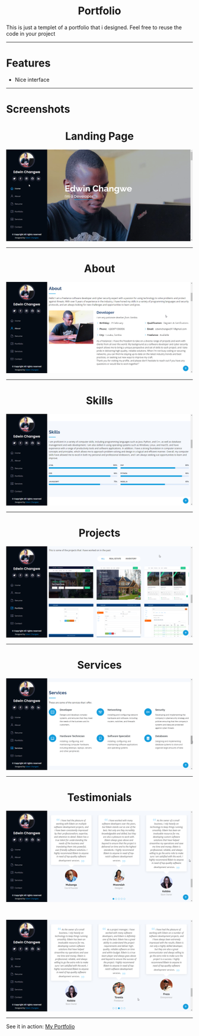 
<h1 align="center">Portfolio</h1>
<p>This is just a templet of a portfolio that i designed. Feel free to reuse the code in your project</p>

---------
# Features
- Nice interface

---------
# Screenshots

<h1 align="center">Landing Page</h1>

![](screenshots/me.png)

---------

<h1 align="center">About</h1>

![](screenshots/about.png)

---------

<h1 align="center">Skills</h1>

![](screenshots/skills.png)

---------

<h1 align="center">Projects</h1>

![](screenshots/projects.png)

---------

<h1 align="center">Services</h1>

![](screenshots/services.png)

---------

<h1 align="center">Testimonials</h1>

![](screenshots/testimonial-1.png)

<br>

![](screenshots/testimonial-2.png)

---------

See it in action: <a href="https://edwinchangwe-portfolio.netlify.app/" target="_blank">My Portfolio</a>

